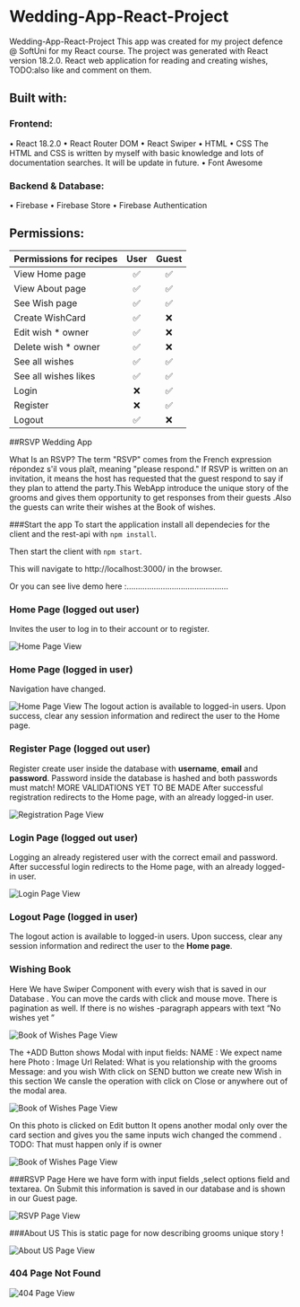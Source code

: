 # Wedding-App-React-Project


Wedding-App-React-Project
This app was created for my project defence @ SoftUni for my React course.
The project was generated with React version 18.2.0.
React web application for reading and creating wishes, TODO:also like and comment on them.

## Built with:

### Frontend:

•	React 18.2.0
•	React Router DOM
•	React Swiper
•	HTML
•	CSS
The HTML and CSS is written by myself with basic knowledge and lots of documentation searches. It will be update in future.
•	Font Awesome


### Backend & Database:

•	Firebase
•	Firebase Store
•	Firebase Authentication

## Permissions:

| **Permissions for recipes**    | User | Guest | 
| :--------------------------    | :---: | :---:|
| View Home page                 | ✅   | ✅   |
| View About page                | ✅   | ✅   |
| See Wish page                  | ✅   | ✅   |
| Create WishCard                | ✅   | ❌   |
| Edit wish   * owner            | ✅   | ❌   |
| Delete wish   * owner          | ✅   | ❌   |
| See all wishes                 | ✅   | ✅   |
| See all wishes  likes          | ✅   | ✅   |
| Login                          | ❌   | ✅   |
| Register                       | ❌   | ✅   |
| Logout                         | ✅   | ❌   |

##RSVP Wedding App

What Is an RSVP?
The term "RSVP" comes from the French expression répondez s'il vous plaît, meaning "please respond." If RSVP is written on an invitation, it means the host has requested that the guest respond to say if they plan to attend the party.This WebApp introduce the unique story of the grooms and gives them opportunity to get responses from their guests .Also the guests can write their wishes at the Book of wishes.

###Start the app
To start the application install all dependecies for the client and the rest-api with 
`npm install`.

Then start the client with
`npm start`.

This will navigate to http://localhost:3000/ in the browser.

Or you can see live demo here :………………………………………

### Home Page (logged out user)

Invites the user to log in to their account or to register. 

![Home Page View](https://github.com/DannyDoneva96/Project-My-Wedding/blob/main/photos/logout.jpg)

### Home Page (logged in user)

Navigation have changed.

![Home Page View](https://github.com/DannyDoneva96/Project-My-Wedding/blob/main/photos/login.jpg)
The logout action is available to logged-in users. Upon success, clear any session information and redirect the user to the Home page.

### Register Page (logged out user)

Register create user inside the database with **username**, **email** and **password**. Password inside the database is hashed and both passwords must match!
MORE VALIDATIONS YET TO BE MADE
After successful registration redirects to the Home page, with an already logged-in user.

![Registration Page View](https://github.com/DannyDoneva96/Project-My-Wedding/blob/main/photos/reg.jpg)

### Login Page (logged out user)

Logging an already registered user with the correct email and password.
After successful login redirects to the Home page, with an already logged-in user.

![Login Page View](https://github.com/DannyDoneva96/Project-My-Wedding/blob/main/photos/%D0%BB%D0%BE%D0%B3%D0%B8%D0%BD%D0%BF%D0%B0%D0%B3%D0%B5.jpg)

### Logout Page (logged in user)

The logout action is available to logged-in users. Upon success, clear any session information and redirect the user to the **Home page**.


### Wishing Book 

Here We have Swiper Component with every wish that is saved in our Database .
You can move the cards with click and mouse move.
There is pagination as well.
If there is no wishes -paragraph appears with text “No wishes yet ”

![Book of Wishes Page View](https://github.com/DannyDoneva96/Project-My-Wedding/blob/main/photos/comments.jpg)

The +ADD Button shows Modal with input fields:
NAME : We expect name here
Photo : Image Url
Related: What is you relationship with the grooms 
Message: and you wish 
With click on SEND button we create new Wish in this section 
We cansle the operation with click on Close or anywhere out of the modal area.

![Book of Wishes Page View](https://github.com/DannyDoneva96/Project-My-Wedding/blob/main/photos/addComments.jpg)

On this photo is clicked on Edit button 
It opens another modal only over the card section and gives you the same inputs wich changed the commend .
TODO: That must happen only if is owner 

![Book of Wishes Page View](https://github.com/DannyDoneva96/Project-My-Wedding/blob/main/photos/edit%20comment.jpg)

###RSVP Page
Here we have form with input fields ,select options field and textarea.
On Submit this information is saved in our database and is shown in our Guest page.

![ RSVP Page View](https://github.com/DannyDoneva96/Project-My-Wedding/blob/main/photos/rsvp.jpg)

###About US
This is static page for now describing grooms unique story !

![About US Page View](https://github.com/DannyDoneva96/Project-My-Wedding/blob/main/photos/aboutus.jpg)

### 404 Page Not Found

![404 Page View](https://github.com/DannyDoneva96/Project-My-Wedding/blob/main/photos/404.jpg)



